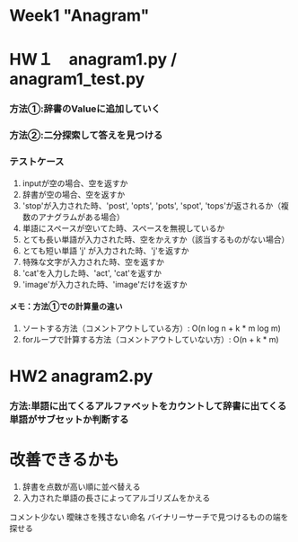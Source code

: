 # Week1 "Anagram"

# HW１　anagram1.py / anagram1_test.py
### 方法①:辞書のValueに追加していく
### 方法②:二分探索して答えを見つける
### テストケース
1. inputが空の場合、空を返すか
2. 辞書が空の場合、空を返すか
3. 'stop'が入力された時、'post', 'opts', 'pots', 'spot', 'tops'が返されるか（複数のアナグラムがある場合）
4. 単語にスペースが空いてた時、スペースを無視しているか
5. とても長い単語が入力された時、空をかえすか（該当するものがない場合）
6. とても短い単語 'j' が入力された時、'j'を返すか
7. 特殊な文字が入力された時、空を返すか
8. 'cat'を入力した時、'act', 'cat'を返すか
9. 'image'が入力された時、'image'だけを返すか
#### メモ：方法①での計算量の違い
1. ソートする方法（コメントアウトしている方）: O(n log n + k * m log m)
2. forループで計算する方法（コメントアウトしていない方）: O(n + k * m)

# HW2 anagram2.py
### 方法:単語に出てくるアルファベットをカウントして辞書に出てくる単語がサブセットか判断する


# 改善できるかも
1. 辞書を点数が高い順に並べ替える
2. 入力された単語の長さによってアルゴリズムをかえる

コメント少ない
曖昧さを残さない命名
バイナリーサーチで見つけるものの端を探せる
